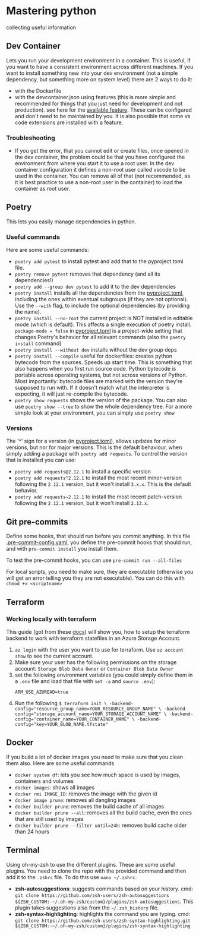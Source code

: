 # Mastering python

collecting useful information

## Dev Container
Lets you run your development environment in a container. This is useful, if you want to have a consistent environment across different machines.
If you want to install something new into your dev environment (not a simple dependency, but something more on system level) there are 2 ways to do it:
* with the Dockerfile
* with the devcontainer.json using features (this is more simple and recommended for things that you just need for development and not production). see here for the [available feature](https://containers.dev/features). These can be configured and don't need to be maintained by you. It is also possible that some vs code extensions are installed with a feature.


### Troubleshooting
* If you get the error, that you cannot edit or create files, once opened in the dev container, the problem could be that you have configured the environment from where you start it to use a root user. In the dev container configuration it defines a non-root user called vscode to be used in the container. You can remove all of that (not recommended, as it is best practice to use a non-root user in the container) to load the container as root user.

## Poetry
This lets you easily manage dependencies in python.

### Useful commands
Here are some useful commands:
* `poetry add pytest` to install pytest and add that to the pyproject.toml file.
* `poetry remove pytest` removes that dependency (and all its dependencies!)
* `poetry add --group dev pytest` to add it to the dev dependencies
* `poetry install` installs all the dependencies from the [pyproject.toml](./pyproject.toml), including the ones within eventual subgroups (if they are not optional). Use the `--with` flag, to include the optional dependencies (by providing the name).
* `poetry install --no-root` the current project is NOT installed in editable mode (which is default). This affects a single execution of poetry install. `package-mode = false` in [pyproject.toml](./pyproject.toml) is a project-wide setting that changes Poetry's behavior for all relevant commands (also the `poetry install` command)
* `poetry install --without dev` installs without the dev group deps
* `poetry install --compile` useful for dockerfiles: creates python bytecode from the sources. Speeds up start time. This is something that also happens when you first run source code. Python bytecode is portable across operating systems, but not across versions of Python. Most importantly: bytecode files are marked with the version they're supposed to run with. If it doesn't match what the interpreter is expecting, it will just re-compile the bytecode.
* `poetry show requests` shows the version of the package. You can also use `poetry show --tree` to show the whole dependency tree. For a more simple look at your environment, you can simply use `poetry show`

### Versions
The '^' sign for a version (in [pyproject.toml](./pyproject.toml)), allows updates for minor versions, but nor for major versions. This is the default behaviour, when simply adding a package with `poetry add requests`.
To control the version that is installed you can use:
* `poetry add requests@2.12.1` to install a specific version
* `poetry add requests^2.12.1` to install the most recent minor-version following the `2.12.1` version, but it won't install `3.x.x`. This is the default behavior.
* `poetry add requests~2.12.1` to install the most recent patch-version following the `2.12.1` version, but it won't install `2.13.x`.

## Git pre-commits
Define some hooks, that should run before you commit anything. In this file [.pre-commit-config.yaml](./.pre-commit-config.yaml), you define the pre-commit hooks that should run, and with `pre-commit install` you install them.

To test the pre-commit hooks, you can use `pre-commit run --all-files`

For local scripts, you need to make sure, they are executable (otherwise you will get an error telling you they are not executable). You can do this with `chmod +x <scriptname>`

## Terraform
### Working locally with terraform
This guide (got from these [docs](https://developer.hashicorp.com/terraform/language/backend/azurerm)) will show you, how to setup the terraform backend to work with terraform statefiles in an Azure Storage Account.
1. `az login` with the user you want to use for terraform. Use `az account show` to see the current account.
2. Make sure your user has the following permissions on the storage account: `Storage Blob Data Owner` or `Container Blob Data Owner`
3. set the following environment variables (you could simply define them in a `.env` file and load that file with `set -a` and `source .env`):
    ```shell
    ARM_USE_AZUREAD=true
    ```
4. Run the following `$ terraform init \
    -backend-config="resource_group_name=YOUR_RESOURCE_GROUP_NAME" \
    -backend-config="storage_account_name=YOUR_STORAGE_ACCOUNT_NAME" \
    -backend-config="container_name=YOUR_CONTAINER_NAME" \
    -backend-config="key=YOUR_BLOB_NAME.tfstate"`

## Docker
If you build a lot of docker images you need to make sure that you clean them also. Here are some useful commands
* `docker system df`: lets you see how much space is used by images, containers and volumes
* `docker images`: shows all images
* `docker rmi IMAGE_ID`: removes the image with the given id
* `docker image prune`: removes all dangling images
* `docker builder prune`: removes the build cache of all images
* `docker builder prune --all`: removes all the build cache, even the ones that are still used by images
* `docker builder prune --filter until=24h`: removes build cache older than 24 hours

## Terminal
Using oh-my-zsh to use the different plugins. These are some useful plugins. You need to clone the repo with the provided command and then add it to the `.zshrc` file. To do this use `nano ~/.zshrc`.
* **zsh-autosuggestions**: suggests commands based on your history. cmd: `git clone https://github.com/zsh-users/zsh-autosuggestions ${ZSH_CUSTOM:-~/.oh-my-zsh/custom}/plugins/zsh-autosuggestions`. This plugin takes suggestions also from the `~/.zsh_history` file.
* **zsh-syntax-highlighting**: highlights the command you are typing. cmd: `git clone https://github.com/zsh-users/zsh-syntax-highlighting.git ${ZSH_CUSTOM:-~/.oh-my-zsh/custom}/plugins/zsh-syntax-highlighting`